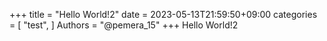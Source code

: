 +++
title = "Hello World!2"
date = 2023-05-13T21:59:50+09:00
categories = [
    "test",
]
Authors = "@pemera_15"
+++
Hello World!2